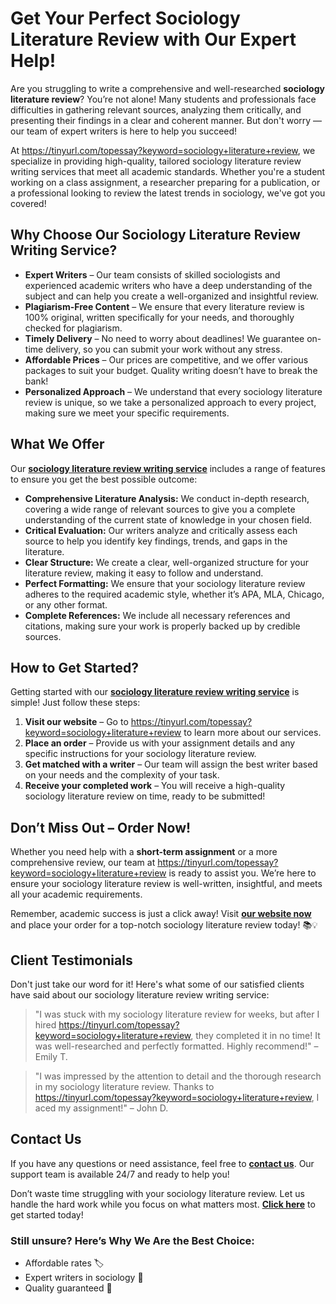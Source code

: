 # Get Your Perfect Sociology Literature Review with Our Expert Help!

Are you struggling to write a comprehensive and well-researched **sociology literature review**? You’re not alone! Many students and professionals face difficulties in gathering relevant sources, analyzing them critically, and presenting their findings in a clear and coherent manner. But don't worry — our team of expert writers is here to help you succeed!

At https://tinyurl.com/topessay?keyword=sociology+literature+review, we specialize in providing high-quality, tailored sociology literature review writing services that meet all academic standards. Whether you're a student working on a class assignment, a researcher preparing for a publication, or a professional looking to review the latest trends in sociology, we've got you covered!

## Why Choose Our Sociology Literature Review Writing Service?

- **Expert Writers** – Our team consists of skilled sociologists and experienced academic writers who have a deep understanding of the subject and can help you create a well-organized and insightful review.
- **Plagiarism-Free Content** – We ensure that every literature review is 100% original, written specifically for your needs, and thoroughly checked for plagiarism.
- **Timely Delivery** – No need to worry about deadlines! We guarantee on-time delivery, so you can submit your work without any stress.
- **Affordable Prices** – Our prices are competitive, and we offer various packages to suit your budget. Quality writing doesn’t have to break the bank!
- **Personalized Approach** – We understand that every sociology literature review is unique, so we take a personalized approach to every project, making sure we meet your specific requirements.

## What We Offer

Our [**sociology literature review writing service**](https://tinyurl.com/topessay?keyword=sociology+literature+review) includes a range of features to ensure you get the best possible outcome:

- **Comprehensive Literature Analysis:** We conduct in-depth research, covering a wide range of relevant sources to give you a complete understanding of the current state of knowledge in your chosen field.
- **Critical Evaluation:** Our writers analyze and critically assess each source to help you identify key findings, trends, and gaps in the literature.
- **Clear Structure:** We create a clear, well-organized structure for your literature review, making it easy to follow and understand.
- **Perfect Formatting:** We ensure that your sociology literature review adheres to the required academic style, whether it’s APA, MLA, Chicago, or any other format.
- **Complete References:** We include all necessary references and citations, making sure your work is properly backed up by credible sources.

## How to Get Started?

Getting started with our [**sociology literature review writing service**](https://tinyurl.com/topessay?keyword=sociology+literature+review) is simple! Just follow these steps:

1. **Visit our website** – Go to https://tinyurl.com/topessay?keyword=sociology+literature+review to learn more about our services.
2. **Place an order** – Provide us with your assignment details and any specific instructions for your sociology literature review.
3. **Get matched with a writer** – Our team will assign the best writer based on your needs and the complexity of your task.
4. **Receive your completed work** – You will receive a high-quality sociology literature review on time, ready to be submitted!

## Don’t Miss Out – Order Now!

Whether you need help with a **short-term assignment** or a more comprehensive review, our team at https://tinyurl.com/topessay?keyword=sociology+literature+review is ready to assist you. We’re here to ensure your sociology literature review is well-written, insightful, and meets all your academic requirements.

Remember, academic success is just a click away! Visit [**our website now**](https://tinyurl.com/topessay?keyword=sociology+literature+review) and place your order for a top-notch sociology literature review today! 📚💡

## Client Testimonials

Don't just take our word for it! Here's what some of our satisfied clients have said about our sociology literature review writing service:

> "I was stuck with my sociology literature review for weeks, but after I hired https://tinyurl.com/topessay?keyword=sociology+literature+review, they completed it in no time! It was well-researched and perfectly formatted. Highly recommend!" – Emily T.

> "I was impressed by the attention to detail and the thorough research in my sociology literature review. Thanks to https://tinyurl.com/topessay?keyword=sociology+literature+review, I aced my assignment!" – John D.

## Contact Us

If you have any questions or need assistance, feel free to [**contact us**](https://tinyurl.com/topessay?keyword=sociology+literature+review). Our support team is available 24/7 and ready to help you!

Don’t waste time struggling with your sociology literature review. Let us handle the hard work while you focus on what matters most. [**Click here**](https://tinyurl.com/topessay?keyword=sociology+literature+review) to get started today!

### Still unsure? Here’s Why We Are the Best Choice:

- Affordable rates 🏷️
- Expert writers in sociology 📘
- Quality guaranteed 💯
